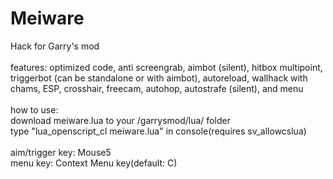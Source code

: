 # Meiware
Hack for Garry's mod<br/><br/>
features: optimized code, anti screengrab, aimbot (silent), hitbox multipoint, triggerbot (can be standalone or with aimbot), autoreload, wallhack with chams, ESP, crosshair, freecam, autohop, autostrafe (silent), and menu<br/><br/>
how to use:<br/>
download meiware.lua to your /garrysmod/lua/ folder<br/>
type "lua_openscript_cl meiware.lua" in console(requires sv_allowcslua)<br/><br/>
aim/trigger key: Mouse5<br/>
menu key: Context Menu key(default: C)<br/><br/>
